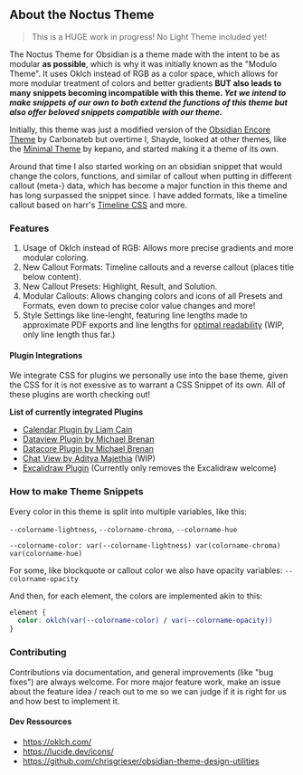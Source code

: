 ## About the Noctus Theme

> This is a HUGE work in progress! No Light Theme included yet!

The Noctus Theme for Obsidian is a theme made with the intent to be as modular **as possible**, which is why it was initially known as the "Modulo Theme". It uses Oklch instead of RGB as a color space, which allows for more modular treatment of colors and better gradients **BUT also leads to many snippets becoming incompatible with this theme. *Yet we intend to make snippets of our own to both extend the functions of this theme but also offer beloved snippets compatible with our theme.***

Initially, this theme was just a modified version of the [Obsidian Encore Theme](https://github.com/carbonateb/obsidian-encore-theme) by Carbonateb but overtime I, Shayde, looked at other themes, like the [Minimal Theme](https://github.com/kepano/obsidian-minimal) by kepano, and started making it a theme of its own.

Around that time I also started working on an obsidian snippet that would change the colors, functions, and similar of callout when putting in different callout (meta-) data, which has become a major function in this theme and has long surpassed the snippet since. I have added formats, like a timeline callout based on harr's [Timeline CSS](https://forum.obsidian.md/t/css-snippet-timeline-as-callout/93652) and more.

### Features

1. Usage of Oklch instead of RGB: Allows more precise gradients and more modular coloring.
2. New Callout Formats: Timeline callouts and a reverse callout (places title below content).
3. New Callout Presets: Highlight, Result, and Solution.
4. Modular Callouts: Allows changing colors and icons of all Presets and Formats, even down to precise color value changes and more!
5. Style Settings like line-lenght, featuring line lengths made to approximate PDF exports and line lengths for [optimal readability](https://baymard.com/blog/line-length-readability) (WIP, only line length thus far.)

#### Plugin Integrations

We integrate CSS for plugins we personally use into the base theme, given the CSS for it is not exessive as to warrant a CSS Snippet of its own. All of these plugins are worth checking out!

**List of currently integrated Plugins**
- [Calendar Plugin by Liam Cain](https://github.com/liamcain/obsidian-calendar-plugin)
- [Dataview Plugin by Michael Brenan](https://github.com/blacksmithgu/obsidian-dataview)
- [Datacore Plugin by Michael Brenan](https://github.com/blacksmithgu/datacore)
- [Chat View by Aditya Majethia](https://github.com/adifyr/obsidian-chat-view) (WIP)
- [Excalidraw Plugin](https://github.com/zsviczian/obsidian-excalidraw-plugin) (Currently only removes the Excalidraw welcome)

### How to make Theme Snippets

Every color in this theme is split into multiple variables, like this:

`--colorname-lightness`, `--colorname-chroma`, `--colorname-hue`

`--colorname-color: var(--colorname-lightness) var(colorname-chroma) var(colorname-hue)`

For some, like blockquote or callout color we also have opacity variables: `--colorname-opacity`

And then, for each element, the colors are implemented akin to this:
```css
element {
  color: oklch(var(--colorname-color) / var(--colorname-opacity))
}
```

### Contributing

Contributions via documentation, and general improvements (like "bug fixes") are always welcome. For more major feature work, make an issue about the feature idea / reach out to me so we can judge if it is right for us and how best to implement it.

#### Dev Ressources

- https://oklch.com/
- https://lucide.dev/icons/
- https://github.com/chrisgrieser/obsidian-theme-design-utilities